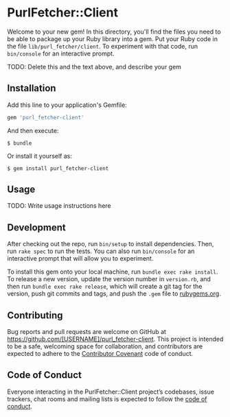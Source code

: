 # PurlFetcher::Client

Welcome to your new gem! In this directory, you'll find the files you need to be able to package up your Ruby library into a gem. Put your Ruby code in the file `lib/purl_fetcher/client`. To experiment with that code, run `bin/console` for an interactive prompt.

TODO: Delete this and the text above, and describe your gem

## Installation

Add this line to your application's Gemfile:

```ruby
gem 'purl_fetcher-client'
```

And then execute:

    $ bundle

Or install it yourself as:

    $ gem install purl_fetcher-client

## Usage

TODO: Write usage instructions here

## Development

After checking out the repo, run `bin/setup` to install dependencies. Then, run `rake spec` to run the tests. You can also run `bin/console` for an interactive prompt that will allow you to experiment.

To install this gem onto your local machine, run `bundle exec rake install`. To release a new version, update the version number in `version.rb`, and then run `bundle exec rake release`, which will create a git tag for the version, push git commits and tags, and push the `.gem` file to [rubygems.org](https://rubygems.org).

## Contributing

Bug reports and pull requests are welcome on GitHub at https://github.com/[USERNAME]/purl_fetcher-client. This project is intended to be a safe, welcoming space for collaboration, and contributors are expected to adhere to the [Contributor Covenant](http://contributor-covenant.org) code of conduct.

## Code of Conduct

Everyone interacting in the PurlFetcher::Client project’s codebases, issue trackers, chat rooms and mailing lists is expected to follow the [code of conduct](https://github.com/[USERNAME]/purl_fetcher-client/blob/master/CODE_OF_CONDUCT.md).
